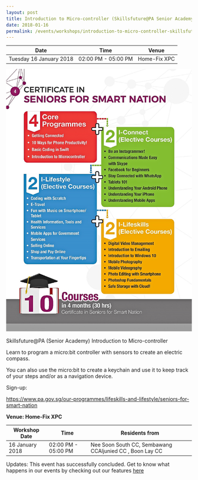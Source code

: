 ```yaml
---
layout: post
title: Introduction to Micro-controller (Skillsfuture@PA Senior Academy)
date: 2018-01-16
permalink: /events/workshops/introduction-to-micro-controller-skillsfuture-at-PA-senior-academy2
---
```


| Date | Time | Venue |
|--------|---|---|
| Tuesday 16 January 2018  | 02:00 PM - 05:00 PM  | Home-Fix XPC |

![hi](/images/events/workshops-and-exhibitions/SmartNation2.jpg)



Skillsfuture@PA (Senior Academy) Introduction to Micro-controller



Learn to program a micro:bit controller with sensors to create an electric compass.

You can also use the micro:bit to create a keychain and use it to keep track of your steps and/or as a navigation device.

 

Sign-up:

https://www.pa.gov.sg/our-programmes/lifeskills-and-lifestyle/seniors-for-smart-nation



**Venue: Home-Fix XPC**

| Workshop Date | Time | Residents from |
|--------|---|---|
| 16 January 2018  | 02:00 PM - 05:00 PM  | Nee Soon South CC, Sembawang CCAljunied CC , Boon Lay CC |


Updates: This event has successfully concluded. Get to know what happens in our events by checking out our features <a href="" target="_blank">here</a>
